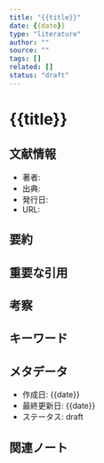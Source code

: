 ```yaml
---
title: "{{title}}"
date: {{date}}
type: "literature"
author: ""
source: ""
tags: []
related: []
status: "draft"
---
```


# {{title}}

## 文献情報

- 著者: 
- 出典: 
- 発行日: 
- URL: 

## 要約

<!-- 文献の主要なポイントを簡潔に要約 -->

## 重要な引用

<!-- 重要な引用や参照したい箇所 -->

## 考察

<!-- 文献から得られた洞察や考察 -->

## キーワード

<!-- 重要なキーワードやコンセプト -->

## メタデータ

- 作成日: {{date}}
- 最終更新日: {{date}}
- ステータス: draft

## 関連ノート

<!-- 関連するノートへのリンク --> 